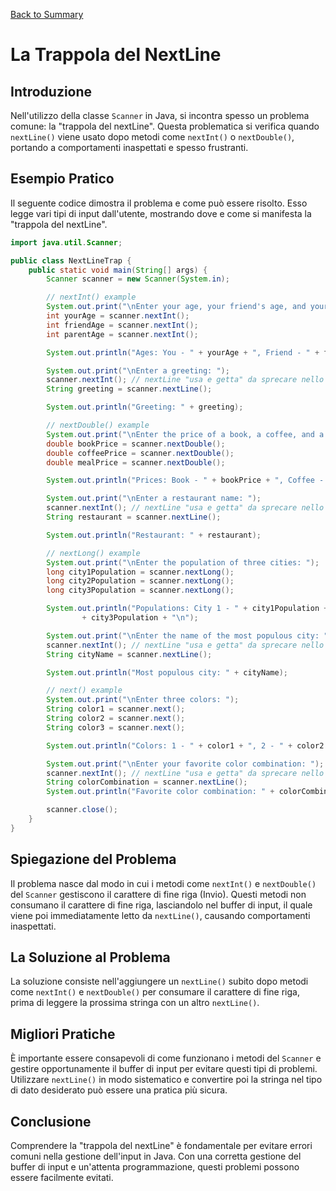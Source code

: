 [Back to Summary](../Summary.md)

# La Trappola del NextLine

## Introduzione
Nell'utilizzo della classe `Scanner` in Java, si incontra spesso un problema comune: la "trappola del nextLine". Questa problematica si verifica quando `nextLine()` viene usato dopo metodi come `nextInt()` o `nextDouble()`, portando a comportamenti inaspettati e spesso frustranti.

## Esempio Pratico
Il seguente codice dimostra il problema e come può essere risolto. Esso legge vari tipi di input dall'utente, mostrando dove e come si manifesta la "trappola del nextLine".

```java
import java.util.Scanner;

public class NextLineTrap {
    public static void main(String[] args) {
        Scanner scanner = new Scanner(System.in);

        // nextInt() example
        System.out.print("\nEnter your age, your friend's age, and your parent's age: ");
        int yourAge = scanner.nextInt();
        int friendAge = scanner.nextInt();
        int parentAge = scanner.nextInt();

        System.out.println("Ages: You - " + yourAge + ", Friend - " + friendAge + ", Parent - " + parentAge);

        System.out.print("\nEnter a greeting: ");
        scanner.nextInt(); // nextLine "usa e getta" da sprecare nello spazio vuoto
        String greeting = scanner.nextLine();

        System.out.println("Greeting: " + greeting);

        // nextDouble() example
        System.out.print("\nEnter the price of a book, a coffee, and a meal: ");
        double bookPrice = scanner.nextDouble();
        double coffeePrice = scanner.nextDouble();
        double mealPrice = scanner.nextDouble();

        System.out.println("Prices: Book - " + bookPrice + ", Coffee - " + coffeePrice + ", Meal - " + mealPrice);

        System.out.print("\nEnter a restaurant name: ");
        scanner.nextInt(); // nextLine "usa e getta" da sprecare nello spazio vuoto
        String restaurant = scanner.nextLine();

        System.out.println("Restaurant: " + restaurant);

        // nextLong() example
        System.out.print("\nEnter the population of three cities: ");
        long city1Population = scanner.nextLong();
        long city2Population = scanner.nextLong();
        long city3Population = scanner.nextLong();

        System.out.println("Populations: City 1 - " + city1Population + ", City 2 - " + city2Population + ", City 3 - "
                + city3Population + "\n");

        System.out.print("\nEnter the name of the most populous city: ");
        scanner.nextInt(); // nextLine "usa e getta" da sprecare nello spazio vuoto
        String cityName = scanner.nextLine();

        System.out.println("Most populous city: " + cityName);

        // next() example
        System.out.print("\nEnter three colors: ");
        String color1 = scanner.next();
        String color2 = scanner.next();
        String color3 = scanner.next();

        System.out.println("Colors: 1 - " + color1 + ", 2 - " + color2 + ", 3 - " + color3 + "\n");

        System.out.print("\nEnter your favorite color combination: ");
        scanner.nextInt(); // nextLine "usa e getta" da sprecare nello spazio vuoto
        String colorCombination = scanner.nextLine();
        System.out.println("Favorite color combination: " + colorCombination);

        scanner.close();
    }
}

```

## Spiegazione del Problema
Il problema nasce dal modo in cui i metodi come `nextInt()` e `nextDouble()` del `Scanner` gestiscono il carattere di fine riga (Invio). Questi metodi non consumano il carattere di fine riga, lasciandolo nel buffer di input, il quale viene poi immediatamente letto da `nextLine()`, causando comportamenti inaspettati.

## La Soluzione al Problema
La soluzione consiste nell'aggiungere un `nextLine()` subito dopo metodi come `nextInt()` e `nextDouble()` per consumare il carattere di fine riga, prima di leggere la prossima stringa con un altro `nextLine()`.



## Migliori Pratiche
È importante essere consapevoli di come funzionano i metodi del `Scanner` e gestire opportunamente il buffer di input per evitare questi tipi di problemi. Utilizzare `nextLine()` in modo sistematico e convertire poi la stringa nel tipo di dato desiderato può essere una pratica più sicura.



## Conclusione
Comprendere la "trappola del nextLine" è fondamentale per evitare errori comuni nella gestione dell'input in Java. Con una corretta gestione del buffer di input e un'attenta programmazione, questi problemi possono essere facilmente evitati.


